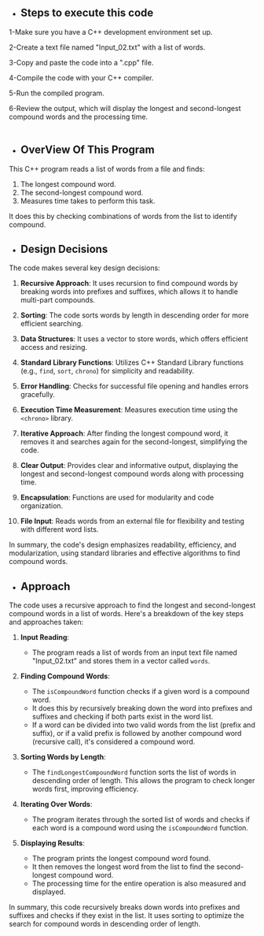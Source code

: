 * ## Steps to execute this code

1-Make sure you have a C++ development environment set up.<br />

2-Create a text file named "Input_02.txt" with a list of words.<br />

3-Copy and paste the code into a ".cpp" file.<br />

4-Compile the code with your C++ compiler.<br />

5-Run the compiled program. <br />

6-Review the output, which will display the longest and second-longest compound words and the processing time.<br />
<br />


* ## OverView Of This Program
This C++ program reads a list of words from a file and finds:

1. The longest compound word.
2. The second-longest compound word.
3. Measures time takes to perform this task.

It does this by checking combinations of words from the list to identify compound.

* ## Design Decisions

The code makes several key design decisions:

1. **Recursive Approach**: It uses recursion to find compound words by breaking words into prefixes and suffixes, which allows it to handle multi-part compounds.

2. **Sorting**: The code sorts words by length in descending order for more efficient searching.

3. **Data Structures**: It uses a vector to store words, which offers efficient access and resizing.

4. **Standard Library Functions**: Utilizes C++ Standard Library functions (e.g., `find`, `sort`, `chrono`) for simplicity and readability.

5. **Error Handling**: Checks for successful file opening and handles errors gracefully.

6. **Execution Time Measurement**: Measures execution time using the `<chrono>` library.

7. **Iterative Approach**: After finding the longest compound word, it removes it and searches again for the second-longest, simplifying the code.

8. **Clear Output**: Provides clear and informative output, displaying the longest and second-longest compound words along with processing time.

9. **Encapsulation**: Functions are used for modularity and code organization.

10. **File Input**: Reads words from an external file for flexibility and testing with different word lists.

In summary, the code's design emphasizes readability, efficiency, and modularization, using standard libraries and effective algorithms to find compound words.


* ## Approach 
The code uses a recursive approach to find the longest and second-longest compound words in a list of words. Here's a breakdown of the key steps and approaches taken:

1. **Input Reading**:
   - The program reads a list of words from an input text file named "Input_02.txt" and stores them in a vector called `words`.

2. **Finding Compound Words**:
   - The `isCompoundWord` function checks if a given word is a compound word.
   - It does this by recursively breaking down the word into prefixes and suffixes and checking if both parts exist in the word list.
   - If a word can be divided into two valid words from the list (prefix and suffix), or if a valid prefix is followed by another compound word (recursive call), it's considered a compound word.

3. **Sorting Words by Length**:
   - The `findLongestCompoundWord` function sorts the list of words in descending order of length. This allows the program to check longer words first, improving efficiency.

4. **Iterating Over Words**:
   - The program iterates through the sorted list of words and checks if each word is a compound word using the `isCompoundWord` function.

5. **Displaying Results**:
   - The program prints the longest compound word found.
   - It then removes the longest word from the list to find the second-longest compound word.
   - The processing time for the entire operation is also measured and displayed.

In summary, this code recursively breaks down words into prefixes and suffixes and checks if they exist in the list. It uses sorting to optimize the search for compound words in descending order of length.
